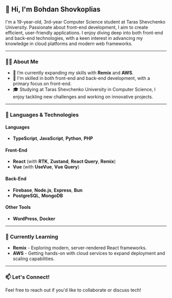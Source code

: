 ## 👋 Hi, I'm Bohdan Shovkoplias

I'm a 19-year-old, 3rd-year Computer Science student at Taras Shevchenko University. Passionate about front-end development, I aim to create efficient, user-friendly applications. I enjoy diving deep into both front-end and back-end technologies, with a keen interest in advancing my knowledge in cloud platforms and modern web frameworks.

---

### 👨‍💻 About Me
- 🌱 I’m currently expanding my skills with **Remix** and **AWS**.
- 💼 I'm skilled in both front-end and back-end development, with a primary focus on front-end.
- 🎓 Studying at Taras Shevchenko University in Computer Science, I enjoy tackling new challenges and working on innovative projects.

---

### 🔧 Languages & Technologies

#### Languages
- **TypeScript**, **JavaScript**, **Python**, **PHP**

#### Front-End
- **React** (with **RTK**, **Zustand**, **React Query**, **Remix**)
- **Vue** (with **UseVue**, **Vue Query**)

#### Back-End
- **Firebase**, **Node.js**, **Express**, **Bun**
- **PostgreSQL**, **MongoDB**

#### Other Tools
- **WordPress**, **Docker**

---

### 🌱 Currently Learning
- **Remix** - Exploring modern, server-rendered React frameworks.
- **AWS** - Getting hands-on with cloud services to expand deployment and scaling capabilities.

---

### 📫 Let's Connect!
Feel free to reach out if you'd like to collaborate or discuss tech!

<!--
**Bobr2004/Bobr2004** is a ✨ _special_ ✨ repository because its `README.md` (this file) appears on your GitHub profile.

Here are some ideas to get you started:

- 🔭 I’m currently working on ...
- 🌱 I’m currently learning ...
- 👯 I’m looking to collaborate on ...
- 🤔 I’m looking for help with ...
- 💬 Ask me about ...
- 📫 How to reach me: ...
- 😄 Pronouns: ...
- ⚡ Fun fact: ...
-->
